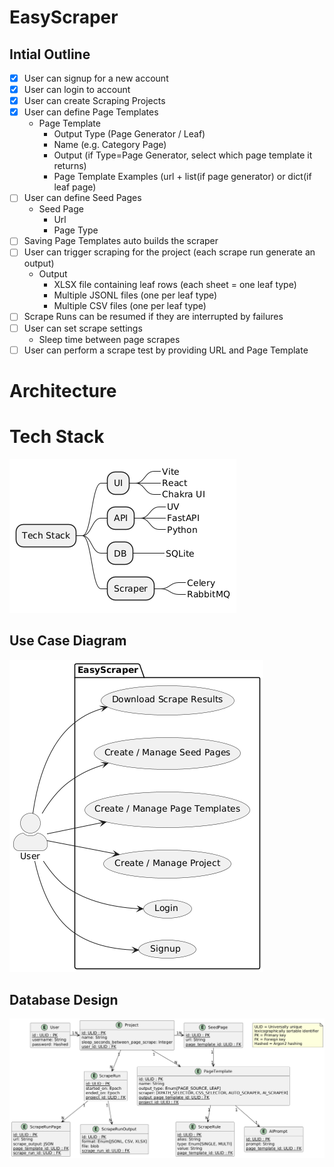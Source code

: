 # EasyScraper

## Intial Outline
- [x] User can signup for a new account
- [x] User can login to account
- [x] User can create Scraping Projects
- [x] User can define Page Templates
    - Page Template
        - Output Type (Page Generator / Leaf)
        - Name (e.g. Category Page)
        - Output  (if Type=Page Generator, select which page template it returns)
        - Page Template Examples (url + list(if page generator) or dict(if leaf page)
- [ ] User can define Seed Pages
    - Seed Page
        - Url
        - Page Type
- [ ] Saving Page Templates auto builds the scraper
- [ ] User can trigger scraping for the project (each scrape run generate an output)
    - Output
        - XLSX file containing leaf rows (each sheet = one leaf type)
        - Multiple JSONL files (one per leaf type)
        - Multiple CSV files (one per leaf type)
- [ ] Scrape Runs can be resumed if they are interrupted by failures
- [ ] User can set scrape settings
    - Sleep time between page scrapes
- [ ] User can perform a scrape test by providing URL and Page Template

# Architecture

# Tech Stack

![Tech Stack](plantuml/output/tech-stack.png)

## Use Case Diagram

![Use case diagram](plantuml/output/use-case-diagram.png)

## Database Design

![Database design](plantuml/output/db-schema.png)
